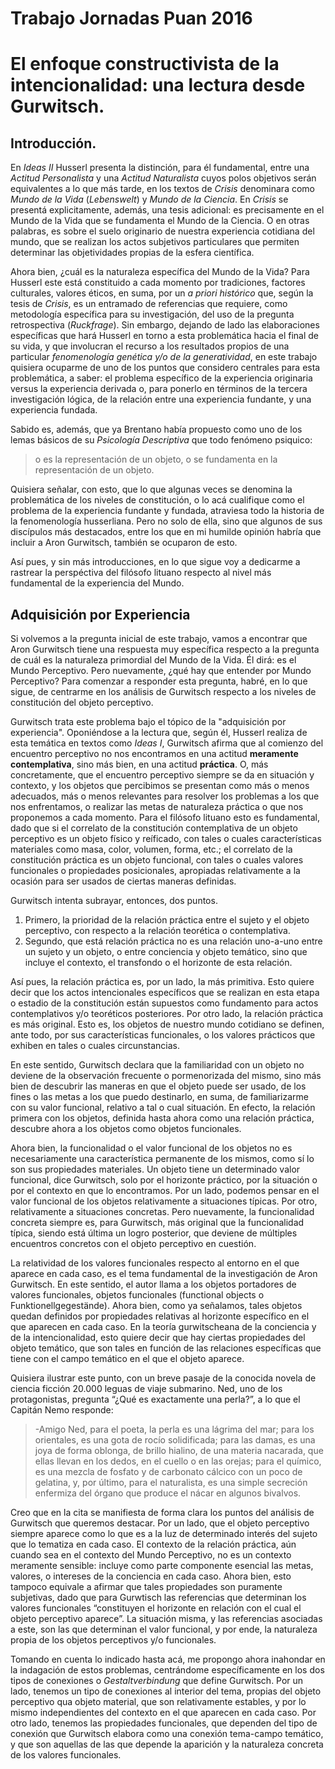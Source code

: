 # Trabajo Jornadas Puan 2016

# El enfoque constructivista de la intencionalidad: una lectura desde Gurwitsch. 

## Introducción. 

En _Ideas II_ Husserl presenta la distinción, para él fundamental, entre una _Actitud Personalista_ y una _Actitud Naturalista_ cuyos polos objetivos serán equivalentes a lo que más tarde, en los textos de _Crisis_ denominara como _Mundo de la Vida_ (_Lebenswelt_) y _Mundo de la Ciencia_. En _Crisis_ se presentá explicitamente, además, una tesis adicional: es precisamente en el Mundo de la Vida que se fundamenta el Mundo de la Ciencia. O en otras palabras, es sobre el suelo originario de nuestra experiencia cotidiana del mundo, que se realizan los actos subjetivos particulares que permiten determinar las objetividades propias de la esfera científica. 

Ahora bien, ¿cuál es la naturaleza específica del Mundo de la Vida? Para Husserl este está constituido a cada momento por tradiciones, factores culturales, valores éticos, en suma, por un _a priori histórico_ que, según la tesis de _Crisis_, es un entramado de referencias que requiere, como metodología específica para su investigación, del uso de la pregunta retrospectiva (_Ruckfrage_). Sin embargo, dejando de lado las elaboraciones específicas que hará Husserl en torno a esta problemática hacia el final de su vida, y que involucran el recurso a los resultados propios de una particular _fenomenología genética y/o de la generatividad_, en este trabajo quisiera ocuparme de uno de los puntos que considero centrales para esta problemática, a saber: el problema específico de la experiencia originaria versus la experiencia derivada o, para ponerlo en términos de la tercera investigación lógica, de la relación entre una experiencia fundante, y una experiencia fundada. 

Sabido es, además, que ya Brentano había propuesto como uno de los lemas básicos de su _Psicología Descriptiva_ que todo fenómeno psiquico:
> o es la representación de un objeto, o se fundamenta en la representación de un objeto. 

Quisiera señalar, con esto, que lo que algunas veces se denomina la problemática de los niveles de constitución, o lo acá cualifique como el problema de la experiencia fundante y fundada, atraviesa todo la historia de la fenomenología husserliana. Pero no solo de ella, sino que algunos de sus discípulos más destacados, entre los que en mi humilde opinión habría que incluir a Aron Gurwitsch, también se ocuparon de esto. 

Así pues, y sin más introducciones, en lo que sigue voy a dedicarme a rastrear la perspéctiva del filósofo lituano respecto al nivel más fundamental de la experiencia del Mundo. 

## Adquisición por Experiencia

Si volvemos a la pregunta inicial de este trabajo, vamos a encontrar que Aron Gurwitsch tiene una respuesta muy específica respecto a la pregunta de cuál es la naturaleza primordial del Mundo de la Vida. Él dirá: es el Mundo Perceptivo. Pero nuevamente, ¿qué hay que entender por Mundo Perceptivo? Para comenzar a responder esta pregunta, habré, en lo que sigue, de centrarme en los análisis de Gurwitsch respecto a los niveles de constitución del objeto perceptivo. 

Gurwitsch trata este problema bajo el tópico de la "adquisición por experiencia". Oponiéndose a la lectura que, según él, Husserl realiza de esta temática en textos como _Ideas I_, Gurwitsch afirma que al comienzo del encuentro perceptivo no nos encontramos en una actitud __meramente contemplativa__, sino más bien, en una actitud __práctica__. O, más concretamente, que el encuentro perceptivo siempre se da en situación y contexto, y los objetos que percibimos se presentan como más o menos adecuados, más o menos relevantes para resolver los problemas a los que nos enfrentamos, o realizar las metas de naturaleza práctica o que nos proponemos a cada momento. Para el filósofo lituano esto es fundamental, dado que si el correlato de la constitución contemplativa de un objeto perceptivo es un objeto físico y reíficado, con tales o cuales características materiales como masa, color, volumen, forma, etc.; el correlato de la constitución práctica es un objeto funcional, con tales o cuales valores funcionales o propiedades posicionales, apropiadas relativamente a la ocasión para ser usados de ciertas maneras definidas.

Gurwitsch intenta subrayar, entonces, dos puntos. 

1. Primero, la prioridad de la relación práctica entre el sujeto y el objeto perceptivo, con respecto a la relación teorética o contemplativa. 
2. Segundo, que está relación práctica no es una relación uno-a-uno entre un sujeto y un objeto, o entre conciencia y objeto temático, sino que incluye el contexto, el transfondo o el horizonte de esta relación. 

Así pues, la relación práctica es, por un lado, la más primitiva. Esto quiere decir que los actos intencionales específicos que se realizan en esta etapa o estadio de la constitución están supuestos como fundamento para actos contemplativos y/o teoréticos posteriores. Por otro lado, la relación práctica es más original. Esto es, los objetos de nuestro mundo cotidiano se definen, ante todo, por sus características funcionales, o los valores prácticos que exhiben en tales o cuales circunstancias. 

En este sentido, Gurwitsch declara que la familiaridad con un objeto no deviene de la observación frecuente o pormenorizada del mismo, sino más bien de descubrir las maneras en que el objeto puede ser usado, de los fines o las metas a los que puedo destinarlo, en suma, de familiarizarme con su valor funcional, relativo a tal o cual situación. En efecto, la relación primera con los objetos, definida hasta ahora como una relación práctica, descubre ahora a los objetos como objetos funcionales. 

Ahora bien, la funcionalidad o el valor funcional de los objetos no es necesariamente una característica permanente de los mismos, como sí lo son sus propiedades materiales. Un objeto tiene un determinado valor funcional, dice Gurwitsch, solo por el horizonte práctico, por la situación o por el contexto en que lo encontramos. Por un lado, podemos pensar en el valor funcional de los objetos relativamente a situaciones típicas. Por otro, relativamente a situaciones concretas. Pero nuevamente, la funcionalidad concreta siempre es, para Gurwitsch, más original que la funcionalidad típica, siendo está última un logro posterior, que deviene de múltiples encuentros concretos con el objeto perceptivo en cuestión. 

La relatividad de los valores funcionales respecto al entorno en el que aparece en cada caso, es el tema fundamental de la investigación de Aron Gurwitsch. En este sentido, el autor llama a los objetos portadores de valores funcionales, objetos funcionales (functional objects o Funktionellgegestände). Ahora bien, como ya señalamos, tales objetos quedan definidos por propiedades relativas al horizonte específico en el que aparecen en cada caso. En la teoría gurwitscheana de la conciencia y de la intencionalidad, esto quiere decir que hay ciertas propiedades del objeto temático, que son tales en función de las relaciones específicas que tiene con el campo temático en el que el objeto aparece. 

Quisiera ilustrar este punto, con un breve pasaje de la conocida novela de ciencia ficción 20.000 leguas de viaje submarino. Ned, uno de los protagonistas, pregunta “¿Qué es exactamente una perla?”, a lo que el Capitán Nemo responde:

> -Amigo Ned, para el poeta, la perla es una lágrima del mar; para los orientales, es una gota de rocío solidificada; para las damas, es una joya de forma oblonga, de brillo hialino, de una materia nacarada, que ellas llevan en los dedos, en el cuello o en las orejas; para el químico, es una mezcla de fosfato y de carbonato cálcico con un poco de gelatina, y, por último, para el naturalista, es una simple secreción enfermiza del órgano que produce el nácar en algunos bivalvos.

Creo que en la cita se manifiesta de forma clara los puntos del análisis de Gurwitsch que queremos destacar. Por un lado, que el objeto perceptivo siempre aparece como lo que es a la luz de determinado interés del sujeto que lo tematiza en cada caso. El contexto de la relación práctica, aún cuando sea en el contexto del Mundo Perceptivo, no es un contexto meramente sensible: incluye como parte componente esencial las metas, valores, o intereses de la conciencia en cada caso. Ahora bien, esto tampoco equivale a afirmar que tales propiedades son puramente subjetivas, dado que para Gurwtisch las referencias que determinan los valores funcionales “constituyen el horizonte en relación con el cual el objeto perceptivo aparece”. La situación misma, y las referencias asociadas a este, son las que determinan el valor funcional, y por ende, la naturaleza propia de los objetos perceptivos y/o funcionales. 



Tomando en cuenta lo indicado hasta acá, me propongo ahora inahondar en la indagación de estos problemas, centrándome específicamente en los dos tipos de conexiones o _Gestaltverbindung_ que define Gurwitsch. Por un lado, tenemos un tipo de conexiones al interior del tema, propias del objeto perceptivo qua objeto material, que son relativamente estables, y por lo mismo independientes del contexto en el que aparecen en cada caso. Por otro lado, tenemos las propiedades funcionales, que dependen del tipo de conexión que Gurwitsch elabora como una conexión tema-campo temático, y que son aquellas de las que depende la aparición y la naturaleza concreta de los valores funcionales. 

 